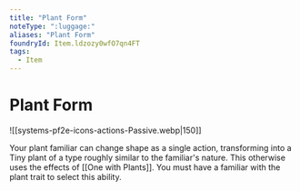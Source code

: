 ```yaml
---
title: "Plant Form"
noteType: ":luggage:"
aliases: "Plant Form"
foundryId: Item.ldzozy0wfO7qn4FT
tags:
  - Item
---
```


# Plant Form
![[systems-pf2e-icons-actions-Passive.webp|150]]

Your plant familiar can change shape as a single action, transforming into a Tiny plant of a type roughly similar to the familiar's nature. This otherwise uses the effects of [[One with Plants]]. You must have a familiar with the plant trait to select this ability.
